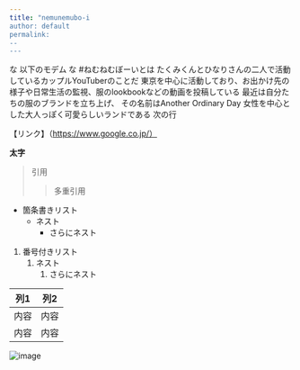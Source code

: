 ```yaml
---
title: "nemunemubo-i 
author: default
permalink:
--
---
```

な
以下のモデム
な
#ねむねむぼーいとは
たくみくんとひなりさんの二人で活動しているカップルYouTuberのことだ
東京を中心に活動しており、お出かけ先の様子や日常生活の監視、服のlookbookなどの動画を投稿している
最近は自分たちの服のブランドを立ち上げ、
その名前はAnother Ordinary Day
女性を中心とした大人っぽく可愛らしいランドである
次の行

【リンク】（https://www.google.co.jp/）

**太字**

> 引用
>> 多重引用


- 箇条書きリスト
  - ネスト
    - さらにネスト


1. 番号付きリスト
   1. ネスト
      1. さらにネスト


| 列1  | 列2  |
|-----|-----|
| 内容  | 内容  |
| 内容  | 内容  |

![image](/GHPages_WebSite/assets/images/logo-150.png)
